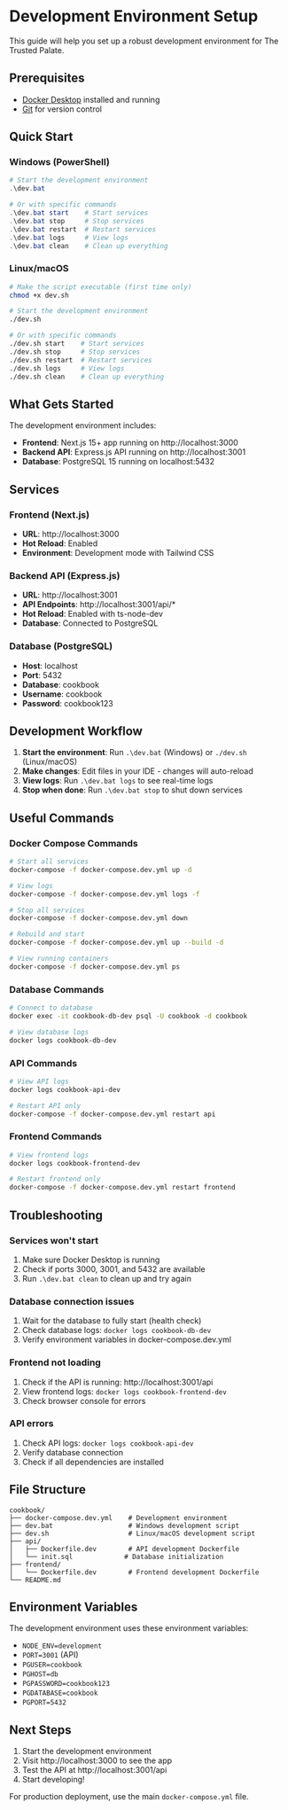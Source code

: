 # Development Environment Setup

This guide will help you set up a robust development environment for The Trusted Palate.

## Prerequisites

- [Docker Desktop](https://www.docker.com/products/docker-desktop/) installed and running
- [Git](https://git-scm.com/) for version control

## Quick Start

### Windows (PowerShell)
```powershell
# Start the development environment
.\dev.bat

# Or with specific commands
.\dev.bat start    # Start services
.\dev.bat stop     # Stop services
.\dev.bat restart  # Restart services
.\dev.bat logs     # View logs
.\dev.bat clean    # Clean up everything
```

### Linux/macOS
```bash
# Make the script executable (first time only)
chmod +x dev.sh

# Start the development environment
./dev.sh

# Or with specific commands
./dev.sh start    # Start services
./dev.sh stop     # Stop services
./dev.sh restart  # Restart services
./dev.sh logs     # View logs
./dev.sh clean    # Clean up everything
```

## What Gets Started

The development environment includes:

- **Frontend**: Next.js 15+ app running on http://localhost:3000
- **Backend API**: Express.js API running on http://localhost:3001
- **Database**: PostgreSQL 15 running on localhost:5432

## Services

### Frontend (Next.js)
- **URL**: http://localhost:3000
- **Hot Reload**: Enabled
- **Environment**: Development mode with Tailwind CSS

### Backend API (Express.js)
- **URL**: http://localhost:3001
- **API Endpoints**: http://localhost:3001/api/*
- **Hot Reload**: Enabled with ts-node-dev
- **Database**: Connected to PostgreSQL

### Database (PostgreSQL)
- **Host**: localhost
- **Port**: 5432
- **Database**: cookbook
- **Username**: cookbook
- **Password**: cookbook123

## Development Workflow

1. **Start the environment**: Run `.\dev.bat` (Windows) or `./dev.sh` (Linux/macOS)
2. **Make changes**: Edit files in your IDE - changes will auto-reload
3. **View logs**: Run `.\dev.bat logs` to see real-time logs
4. **Stop when done**: Run `.\dev.bat stop` to shut down services

## Useful Commands

### Docker Compose Commands
```bash
# Start all services
docker-compose -f docker-compose.dev.yml up -d

# View logs
docker-compose -f docker-compose.dev.yml logs -f

# Stop all services
docker-compose -f docker-compose.dev.yml down

# Rebuild and start
docker-compose -f docker-compose.dev.yml up --build -d

# View running containers
docker-compose -f docker-compose.dev.yml ps
```

### Database Commands
```bash
# Connect to database
docker exec -it cookbook-db-dev psql -U cookbook -d cookbook

# View database logs
docker logs cookbook-db-dev
```

### API Commands
```bash
# View API logs
docker logs cookbook-api-dev

# Restart API only
docker-compose -f docker-compose.dev.yml restart api
```

### Frontend Commands
```bash
# View frontend logs
docker logs cookbook-frontend-dev

# Restart frontend only
docker-compose -f docker-compose.dev.yml restart frontend
```

## Troubleshooting

### Services won't start
1. Make sure Docker Desktop is running
2. Check if ports 3000, 3001, and 5432 are available
3. Run `.\dev.bat clean` to clean up and try again

### Database connection issues
1. Wait for the database to fully start (health check)
2. Check database logs: `docker logs cookbook-db-dev`
3. Verify environment variables in docker-compose.dev.yml

### Frontend not loading
1. Check if the API is running: http://localhost:3001/api
2. View frontend logs: `docker logs cookbook-frontend-dev`
3. Check browser console for errors

### API errors
1. Check API logs: `docker logs cookbook-api-dev`
2. Verify database connection
3. Check if all dependencies are installed

## File Structure

```
cookbook/
├── docker-compose.dev.yml    # Development environment
├── dev.bat                   # Windows development script
├── dev.sh                    # Linux/macOS development script
├── api/
│   ├── Dockerfile.dev        # API development Dockerfile
│   └── init.sql             # Database initialization
├── frontend/
│   └── Dockerfile.dev        # Frontend development Dockerfile
└── README.md
```

## Environment Variables

The development environment uses these environment variables:

- `NODE_ENV=development`
- `PORT=3001` (API)
- `PGUSER=cookbook`
- `PGHOST=db`
- `PGPASSWORD=cookbook123`
- `PGDATABASE=cookbook`
- `PGPORT=5432`

## Next Steps

1. Start the development environment
2. Visit http://localhost:3000 to see the app
3. Test the API at http://localhost:3001/api
4. Start developing!

For production deployment, use the main `docker-compose.yml` file. 